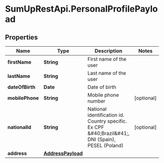 # SumUpRestApi.PersonalProfilePayload

## Properties
Name | Type | Description | Notes
------------ | ------------- | ------------- | -------------
**firstName** | **String** | First name of the user | 
**lastName** | **String** | Last name of the user | 
**dateOfBirth** | **Date** | Date of birth | 
**mobilePhone** | **String** | Mobile phone number | [optional] 
**nationalId** | **String** | National identification id. Country specific. Ex CPF &amp;#40;Brazil&amp;#41;, DNI (Spain), PESEL (Poland) | [optional] 
**address** | [**AddressPayload**](AddressPayload.md) |  | 
